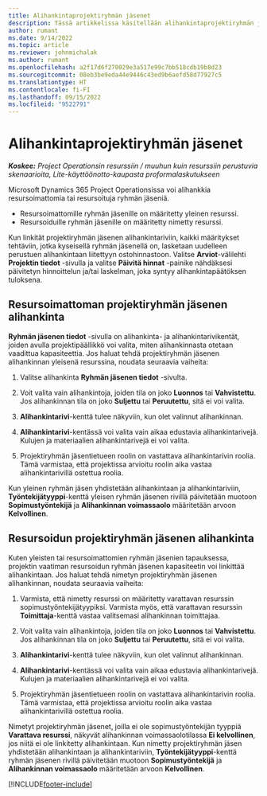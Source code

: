 ```yaml
---
title: Alihankintaprojektiryhmän jäsenet
description: Tässä artikkelissa käsitellään alihankintaprojektiryhmän jäseniä Microsoft Dynamics 365 Project Operationsissa.
author: rumant
ms.date: 9/14/2022
ms.topic: article
ms.reviewer: johnmichalak
ms.author: rumant
ms.openlocfilehash: a2f17d6f270029e3a517e99c7bb518cdb19b8d23
ms.sourcegitcommit: 08eb3be9eda44e9446c43ed9b6aefd58d77927c5
ms.translationtype: HT
ms.contentlocale: fi-FI
ms.lasthandoff: 09/15/2022
ms.locfileid: "9522791"
---
```

# <a name="subcontracting-project-team-members"></a>Alihankintaprojektiryhmän jäsenet

_**Koskee:** Project Operationsin resurssiin / muuhun kuin resurssiin perustuvia skenaarioita, Lite-käyttöönotto-kaupasta proformalaskutukseen_

Microsoft Dynamics 365 Project Operationsissa voi alihankkia resursoimattomia tai resursoituja ryhmän jäseniä.

- Resursoimattomille ryhmän jäsenille on määritetty yleinen resurssi.
- Resursoiduille ryhmän jäsenille on määritetty nimetty resurssi.

Kun linkität projektiryhmän jäsenen alihankintariviin, kaikki määritykset tehtäviin, jotka kyseisellä ryhmän jäsenellä on, lasketaan uudelleen perustuen alihankintaan liitettyyn ostohinnastoon.  Valitse **Arviot**-välilehti **Projektin tiedot** -sivulla ja valitse **Päivitä hinnat** -painike nähdäksesi päivitetyn hinnoittelun ja/tai laskelman, joka syntyy alihankintapäätöksen tuloksena. 

## <a name="subcontracting-an-unstaffed-project-team-member"></a>Resursoimattoman projektiryhmän jäsenen alihankinta
**Ryhmän jäsenen tiedot** -sivulla on alihankinta- ja alihankintarivikentät, joiden avulla projektipäällikkö voi valita, miten alihankinnasta otetaan vaadittua kapasiteettia. Jos haluat tehdä projektiryhmän jäsenen alihankinnan yleisenä resurssina, noudata seuraavia vaiheita:

1.  Valitse alihankinta **Ryhmän jäsenen tiedot** -sivulta.

2.  Voit valita vain alihankintoja, joiden tila on joko **Luonnos** tai **Vahvistettu**. Jos alihankinnan tila on joko **Suljettu** tai **Peruutettu**, sitä ei voi valita. 

3.  **Alihankintarivi**-kenttä tulee näkyviin, kun olet valinnut alihankinnan.

4.  **Alihankintarivi**-kentässä voi valita vain aikaa edustavia alihankintarivejä. Kulujen ja materiaalien alihankintarivejä ei voi valita.

5.  Projektiryhmän jäsentietueen roolin on vastattava alihankintarivin roolia. Tämä varmistaa, että projektissa arvioitu roolin aika vastaa alihankintarivillä ostettua roolia. 

Kun yleinen ryhmän jäsen yhdistetään alihankintaan ja alihankintariviin, **Työntekijätyyppi**-kenttä yleisen ryhmän jäsenen rivillä päivitetään muotoon **Sopimustyöntekijä** ja **Alihankinnan voimassaolo** määritetään arvoon **Kelvollinen**.

## <a name="subcontracting-a-staffed-project-team-member"></a>Resursoidun projektiryhmän jäsenen alihankinta
Kuten yleisten tai resursoimattomien ryhmän jäsenien tapauksessa, projektin vaatiman resursoidun ryhmän jäsenen kapasiteetin voi linkittää alihankintaan. Jos haluat tehdä nimetyn projektiryhmän jäsenen alihankinnan, noudata seuraavia vaiheita:

1.  Varmista, että nimetty resurssi on määritetty varattavan resurssin sopimustyöntekijätyypiksi. Varmista myös, että varattavan resurssin **Toimittaja**-kenttä vastaa valitsemasi alihankinnan toimittajaa. 

2.  Voit valita vain alihankintoja, joiden tila on joko **Luonnos** tai **Vahvistettu**. Jos alihankinnan tila on joko **Suljettu** tai **Peruutettu**, sitä ei voi valita. 

3.  **Alihankintarivi**-kenttä tulee näkyviin, kun olet valinnut alihankinnan.

4.  **Alihankintarivi**-kentässä voi valita vain aikaa edustavia alihankintarivejä. Kulujen ja materiaalien alihankintarivejä ei voi valita.

5.  Projektiryhmän jäsentietueen roolin on vastattava alihankintarivin roolia. Tämä varmistaa, että projektissa arvioitu roolin aika vastaa alihankintarivillä ostettua roolia. 

Nimetyt projektiryhmän jäsenet, joilla ei ole sopimustyöntekijän tyyppiä **Varattava resurssi**, näkyvät alihankinnan voimassaolotilassa **Ei kelvollinen**, jos niitä ei ole linkitetty alihankintaan. Kun nimetty projektiryhmän jäsen yhdistetään alihankintaan ja alihankintariviin, **Työntekijätyyppi**-kenttä ryhmän jäsenen rivillä päivitetään muotoon **Sopimustyöntekijä** ja **Alihankinnan voimassaolo** määritetään arvoon **Kelvollinen**.

[!INCLUDE[footer-include](../../includes/footer-banner.md)]
